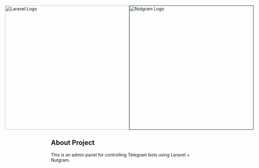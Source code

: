 <p style="display: flex; justify-content: center; align-items: center;">
    <a href="https://laravel.com" target="_blank">
        <img src="https://raw.githubusercontent.com/laravel/art/master/logo-lockup/5%20SVG/2%20CMYK/1%20Full%20Color/laravel-logolockup-cmyk-red.svg" width="400" alt="Laravel Logo">
    </a>
    <a href="" target="_blank">
        <img src="https://nutgram.dev/img/logo-raw.svg" width="400" alt="Nutgram Logo">
    </a>
</p>

<p align="center">

[//]: # (// I will write later&#41;)
</p>

## About Project
This is an admin panel for controlling Telegram bots using Laravel + Nutgram. 

